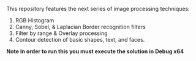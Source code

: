 This repository features the next series of image processing techniques:

1. RGB Histogram
2. Canny, Sobel, & Laplacian Border recognition filters
3. Filter by range & Overlay processing
4. Contour detection of basic shapes, text, and faces.

**Note In order to run this you must execute the solution in Debug x64**

